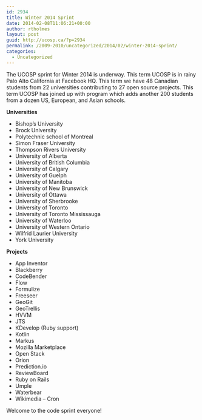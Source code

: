 ```yaml
---
id: 2934
title: Winter 2014 Sprint
date: 2014-02-08T11:06:21+00:00
author: rtholmes
layout: post
guid: http://ucosp.ca/?p=2934
permalink: /2009-2010/uncategorized/2014/02/winter-2014-sprint/
categories:
  - Uncategorized
---
```

The UCOSP sprint for Winter 2014 is underway. This term UCOSP is in rainy Palo Alto California at Facebook HQ. This term we have 48 Canadian students from 22 universities contributing to 27 open source projects. This term UCOSP has joined up with [](https://www.facebook.com/OpenAcademyProgram "Facebook Open Academy") program which adds another 200 students from a dozen US, European, and Asian schools. 

**Universities**

  * Bishop&#8217;s University
  * Brock University
  * Polytechnic school of Montreal
  * Simon Fraser University
  * Thompson Rivers University
  * University of Alberta
  * University of British Columbia
  * University of Calgary
  * University of Guelph
  * University of Manitoba
  * University of New Brunswick
  * University of Ottawa
  * University of Sherbrooke
  * University of Toronto
  * University of Toronto Mississauga
  * University of Waterloo
  * University of Western Ontario
  * Wilfrid Laurier University
  * York University

**Projects**

  * App Inventor
  * Blackberry
  * CodeBender
  * Flow
  * Formulize
  * Freeseer
  * GeoGit
  * GeoTrellis
  * HVVM
  * JTS
  * KDevelop (Ruby support)
  * Kotlin
  * Markus
  * Mozilla Marketplace
  * Open Stack
  * Orion
  * Prediction.io
  * ReviewBoard
  * Ruby on Rails
  * Umple
  * Waterbear
  * Wikimedia &#8211; Cron

Welcome to the code sprint everyone!